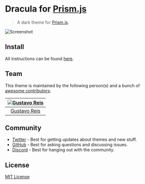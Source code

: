 # Dracula for [Prism.js](http://prismjs.com)

> A dark theme for [Prism.js](http://prismjs.com).

![Screenshot](screenshot.png)

## Install

All instructions can be found [here](https://draculatheme.com/prism/).

## Team

This theme is maintained by the following person(s) and a bunch of [awesome contributors](https://github.com/dracula/prism/graphs/contributors).

| [![Gustavo Reis](https://avatars2.githubusercontent.com/u/2257024?v=3&s=70)](https://github.com/gusbemacbe) |
| :---------------------------------------------------------------------------------------------------------: |
|                                [Gustavo Reis](https://github.com/gusbemacbe)                                |

## Community

- [Twitter](https://twitter.com/draculatheme) - Best for getting updates about themes and new stuff.
- [GitHub](https://github.com/dracula/dracula-theme/discussions) - Best for asking questions and discussing issues.
- [Discord](https://draculatheme.com/discord-invite) - Best for hanging out with the community.

## License

[MIT License](./LICENSE)
